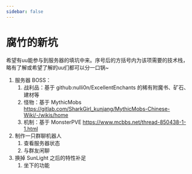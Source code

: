 ```yaml
---
sidebar: false
---
```

# 腐竹的新坑

希望有uu能参与到服务器的填坑中来。序号后的方括号内为该项需要的技术栈，略有了解或希望了解的uu们都可以分一口锅~

1. 服务器 BOSS：
   1. 战利品：基于 github:nulli0n/ExcellentEnchants 的稀有附魔书、矿石、建材等
   2. 怪物：基于 MythicMobs <https://gitlab.com/SharkGirl_kunjang/MythicMobs-Chinese-Wiki/-/wikis/home>
   3. 机制：基于 MonsterPVE <https://www.mcbbs.net/thread-850438-1-1.html>
2. 制作一只群聊机器人
   1. 查看服务器状态
   2. 与群友闲聊
3. 换掉 SunLight 之后的特性补足
   1. 坐下的功能
